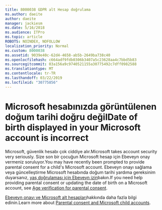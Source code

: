 ```yaml
---
title: 8000038 GDPR alt Hesap doğrulama
ms.author: daeite
author: daeite
manager: jackiesm
ms.date: 5/16/2018
ms.audience: ITPro
ms.topic: article
ROBOTS: NOINDEX, NOFOLLOW
localization_priority: Normal
ms.custom: 8000038
ms.assetid: 9039e40c-62d4-4658-ab5b-2649ba738c40
ms.openlocfilehash: c664adf9fdb0306b3407a5c23628aa4c7bbd5b83
ms.sourcegitcommit: 03a156a9c9740521155a30775492c7dff0982588
ms.translationtype: MT
ms.contentlocale: tr-TR
ms.lasthandoff: 03/22/2019
ms.locfileid: "30775856"
---
```

# <a name="date-of-birth-displayed-in-your-microsoft-account-is-incorrect"></a><span data-ttu-id="fa3fd-102">Microsoft hesabınızda görüntülenen doğum tarihi doğru değil</span><span class="sxs-lookup"><span data-stu-id="fa3fd-102">Date of birth displayed in your Microsoft account is incorrect</span></span>

<span data-ttu-id="fa3fd-103">Microsoft, güvenlik hesabı çok ciddiye alır.</span><span class="sxs-lookup"><span data-stu-id="fa3fd-103">Microsoft takes account security very seriously.</span></span> <span data-ttu-id="fa3fd-104">Size son bir çocuğun Microsoft hesap için Ebeveyn onay vermeniz soruluyor.</span><span class="sxs-lookup"><span data-stu-id="fa3fd-104">You may have recently been prompted to provide parental consent for a child's Microsoft account.</span></span> <span data-ttu-id="fa3fd-105">Ebeveyn onayı sağlama veya güncelleştirme Microsoft hesabında doğum tarihi yardıma gereksinim duyarsanız, [yaş doğrulaması için Ebeveyn izin](https://go.microsoft.com/fwlink/p/?linkid=874364)bakın.</span><span class="sxs-lookup"><span data-stu-id="fa3fd-105">If you need help providing parental consent or updating the date of birth on a Microsoft account, see [Age verification for parental consent](https://go.microsoft.com/fwlink/p/?linkid=874364).</span></span>
  
<span data-ttu-id="fa3fd-106">[Ebeveyn onayı ve Microsoft alt hesapları](https://go.microsoft.com/fwlink/p/?linkid=874365)hakkında daha fazla bilgi edinin.</span><span class="sxs-lookup"><span data-stu-id="fa3fd-106">Learn more about [Parental consent and Microsoft child accounts](https://go.microsoft.com/fwlink/p/?linkid=874365).</span></span>
  

